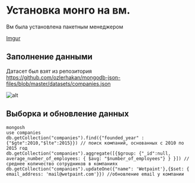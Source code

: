 # Установка монго на вм.
Вм была установлена пакетным менеджером

[Imgur](https://imgur.com/cZrhpkL)

## Заполнение данными
Датасет был взят из репозитория <https://github.com/ozlerhakan/mongodb-json-files/blob/master/datasets/companies.json>

![alt](https://imgur.com/gdxSF1y)

## Выборка и обновление данных
```
mongosh
use companies
db.getCollection("companies").find({"founded_year" : {"$gte":2010,"$lte":2015}}) // поиск компаний, основанных с 2010 по 2015 год
db.getCollection("companies").aggregate([{$group: {"_id":null, average_number_of_employees: { $avg: "$number_of_employees"} } }]) // среднее количество сотрудников в компаниях
db.getCollection("companies").updateOne({"name": 'Wetpaint'},{$set: { email_address: 'mail@wetpaint.com'}}) //обновление email у компании
```
